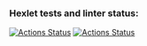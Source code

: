 ### Hexlet tests and linter status:
[![Actions Status](https://github.com/YankaZabka/frontend-project-lvl3/workflows/eslinter-check/badge.svg)](https://github.com/YankaZabka/frontend-project-lvl3/actions)
[![Actions Status](https://github.com/YankaZabka/frontend-project-lvl3/workflows/hexlet-check/badge.svg)](https://github.com/YankaZabka/frontend-project-lvl3/actions)

